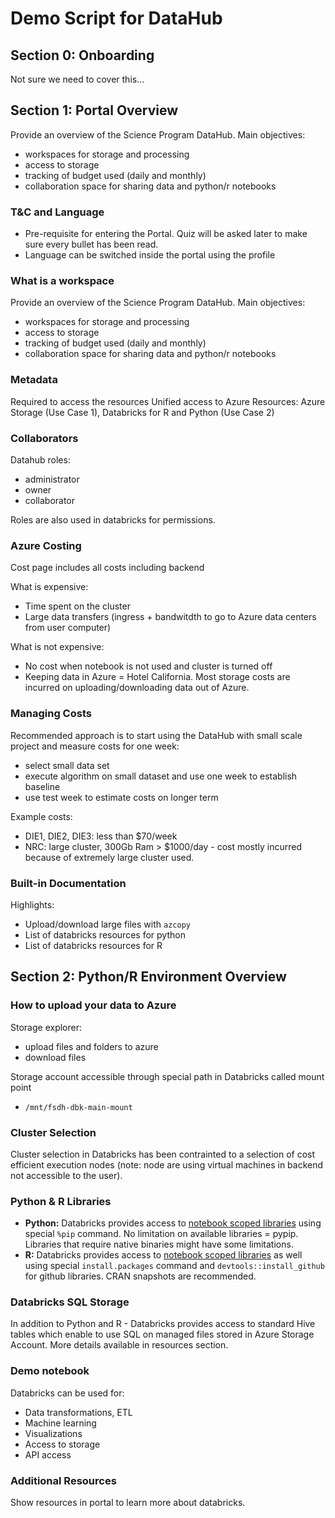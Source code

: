 # Demo Script for DataHub

## Section 0: Onboarding

Not sure we need to cover this...

## Section 1: Portal Overview

Provide an overview of the Science Program DataHub. Main objectives:
- workspaces for storage and processing
- access to storage 
- tracking of budget used (daily and monthly)
- collaboration space for sharing data and python/r notebooks

### T&C and Language

- Pre-requisite for entering the Portal. Quiz will be asked later to make sure every bullet has been read.
- Language can be switched inside the portal using the profile

### What is a workspace

Provide an overview of the Science Program DataHub. Main objectives:
- workspaces for storage and processing
- access to storage 
- tracking of budget used (daily and monthly)
- collaboration space for sharing data and python/r notebooks

### Metadata

Required to access the resources
Unified access to Azure Resources: Azure Storage (Use Case 1), Databricks for R and Python (Use Case 2)

### Collaborators

Datahub roles:
- administrator
- owner
- collaborator

Roles are also used in databricks for permissions.

### Azure Costing

Cost page includes all costs including backend

What is expensive:
- Time spent on the cluster
- Large data transfers (ingress + bandwitdth to go to Azure data centers from user computer)

What is not expensive:
- No cost when notebook is not used and cluster is turned off
- Keeping data in Azure = Hotel California. Most storage costs are incurred on uploading/downloading data out of Azure.

### Managing Costs

Recommended approach is to start using the DataHub with small scale project and measure costs for one week:
- select small data set
- execute algorithm on small dataset and use one week to establish baseline
- use test week to estimate costs on longer term

Example costs:
- DIE1, DIE2, DIE3: less than $70/week
- NRC: large cluster, 300Gb Ram > $1000/day - cost mostly incurred because of extremely large cluster used.

### Built-in Documentation

Highlights:
- Upload/download large files with `azcopy`
- List of databricks resources for python
- List of databricks resources for R

## Section 2: Python/R Environment Overview

### How to upload your data to Azure

Storage explorer:
- upload files and folders to azure
- download files

Storage account accessible through special path in Databricks called mount point
- `/mnt/fsdh-dbk-main-mount`

### Cluster Selection

Cluster selection in Databricks has been contrainted to a selection of cost efficient execution nodes (note: node are using virtual machines in backend not accessible to the user). 

### Python & R Libraries

- **Python:** Databricks provides access to [notebook scoped libraries](https://docs.databricks.com/libraries/notebooks-python-libraries.html) using special `%pip` command. No limitation on available libraries = pypip. Libraries that require native binaries might have some limitations.
- **R:** Databricks provides access to [notebook scoped libraries](https://docs.databricks.com/libraries/notebooks-r-libraries.html) as well using special `install.packages` command and `devtools::install_github` for github libraries. CRAN snapshots are recommended.

### Databricks SQL Storage

In addition to Python and R - Databricks provides access to standard Hive tables which enable to use SQL on managed files stored in Azure Storage Account. More details available in resources section.

### Demo notebook

Databricks can be used for:
- Data transformations, ETL
- Machine learning
- Visualizations
- Access to storage
- API access

### Additional Resources

Show resources in portal to learn more about databricks.
